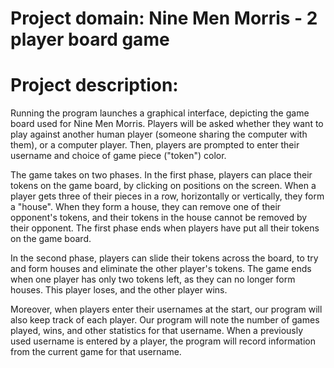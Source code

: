 # Project domain: Nine Men Morris - 2 player board game

# Project description:

Running the program launches a graphical interface, depicting the game board used for Nine Men Morris. Players will be asked whether they want to play against another human player (someone sharing the computer with them), or a computer player. Then, players are prompted to enter their username and choice of game piece ("token") color.

The game takes on two phases. In the first phase, players can place their tokens on the game board, by clicking on positions on the screen. When a player gets three of their pieces in a row, horizontally or vertically, they form a "house". When they form a house, they can remove one of their opponent's tokens, and their tokens in the house cannot be removed by their opponent. The first phase ends when players have put all their tokens on the game board.

In the second phase, players can slide their tokens across the board, to try and form houses and eliminate the other player's tokens. The game ends when one player has only two tokens left, as they can no longer form houses. This player loses, and the other player wins.

Moreover, when players enter their usernames at the start, our program will also keep track of each player. Our program will note the number of games played, wins, and other statistics for that username. When a previously used username is entered by a player, the program will record information from the current game for that username.
